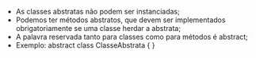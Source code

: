 * As classes abstratas não podem ser instanciadas;
* Podemos ter métodos abstratos, que devem ser implementados obrigatoriamente se uma classe herdar a abstrata;
* A palavra reservada tanto para classes como para métodos é abstract;
* Exemplo: abstract class ClasseAbstrata { }